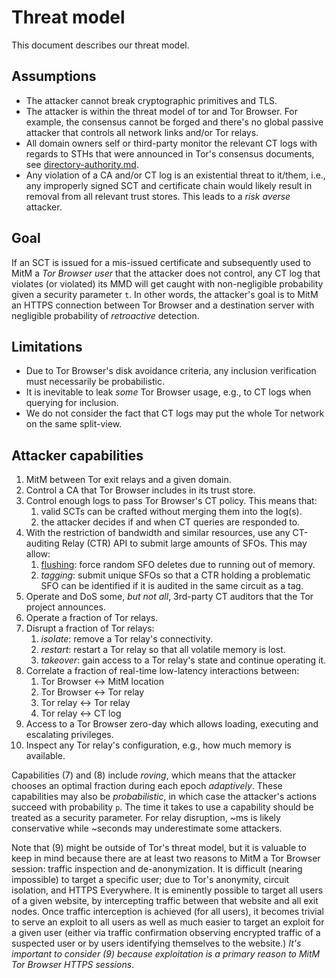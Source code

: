 # Threat model
This document describes our threat model.

## Assumptions
- The attacker cannot break cryptographic primitives and TLS.
- The attacker is within the threat model of tor and Tor Browser.  For example,
the consensus cannot be forged and there's no global passive attacker that
controls all network links and/or Tor relays.
- All domain owners self or third-party monitor the relevant CT logs with
regards to STHs that were announced in Tor's consensus documents, see
  [directory-authority.md](https://github.com/rgdd/ctor/blob/master/proposals/directory-authority.md).
- Any violation of a CA and/or CT log is an existential threat to it/them, i.e.,
any improperly signed SCT and certificate chain would likely result in removal
from all relevant trust stores.  This leads to a _risk averse_ attacker.

## Goal
If an SCT is issued for a mis-issued certificate and subsequently used to MitM a
_Tor Browser user_ that the attacker does not control, any CT log that violates
(or violated) its MMD will get caught with non-negligible probability given a
security parameter `t`.  In other words, the attacker's goal is to MitM an HTTPS
connection between Tor Browser and a destination server with negligible
probability of _retroactive_ detection.

## Limitations
- Due to Tor Browser's disk avoidance criteria, any inclusion verification must
necessarily be probabilistic.
- It is inevitable to leak _some_ Tor Browser usage, e.g., to CT logs when
querying for inclusion.
- We do not consider the fact that CT logs may put the whole Tor network on
the same split-view.

## Attacker capabilities
1. MitM between Tor exit relays and a given domain.
2. Control a CA that Tor Browser includes in its trust store.
3. Control enough logs to pass Tor Browser's CT policy.  This means that:
	1. valid SCTs can be crafted without merging them into the log(s).
	2. the attacker decides if and when CT queries are responded to.
4. With the restriction of bandwidth and similar resources, use any CT-auditing
Relay (CTR) API to submit large amounts of SFOs.  This may allow:
	1. [flushing](https://ritter.vg/blog-a_bit_on_certificate_transparency_gossip.html):
	force random SFO deletes due to running out of memory.
	2. _tagging_:
	submit unique SFOs so that a CTR holding a problematic SFO can be identified
	if it is audited in the same circuit as a tag.
5. Operate and DoS some, _but not all_, 3rd-party CT auditors that the Tor
project announces.
6. Operate a fraction of Tor relays.
7. Disrupt a fraction of Tor relays:
	1. _isolate_: remove a Tor relay's connectivity.
	2. _restart_: restart a Tor relay so that all volatile memory is lost.
	3. _takeover_: gain access to a Tor relay's state and continue operating it.
8. Correlate a fraction of real-time low-latency interactions between:
   	1. Tor Browser <-> MitM location
   	2. Tor Browser <-> Tor relay
	3. Tor relay <-> Tor relay
	4. Tor relay <-> CT log
9. Access to a Tor Browser zero-day which allows loading, executing and
escalating privileges.
10. Inspect any Tor relay's configuration, e.g., how much memory is available.

Capabilities (7) and (8) include _roving_, which means that the attacker chooses
an optimal fraction during each epoch _adaptively_.  These capabilities may also
be _probabilistic_, in which case the attacker's actions succeed with
probability `p`.  The time it takes to use a capability should be treated as a
security parameter.  For relay disruption, ~ms is likely conservative while
~seconds may underestimate some attackers.

Note that (9) might be outside of Tor's threat model, but it is valuable to keep
in mind because there are at least two reasons to MitM a Tor Browser session:
traffic inspection and de-anonymization.  It is difficult (nearing impossible) to target a specific user; due to Tor's anonymity, circuit isolation, and HTTPS Everywhere. It is eminently possible to target all users of a given website, by intercepting traffic between that website and all exit nodes. Once traffic interception is achieved (for all users), it becomes trivial to serve an exploit to all users as well as much easier to target an exploit for a given user (either via traffic confirmation observing encrypted traffic of a suspected user or by users identifying themselves to the website.) _It's important to consider (9) because exploitation is a primary reason to MitM Tor Browser HTTPS sessions_.
